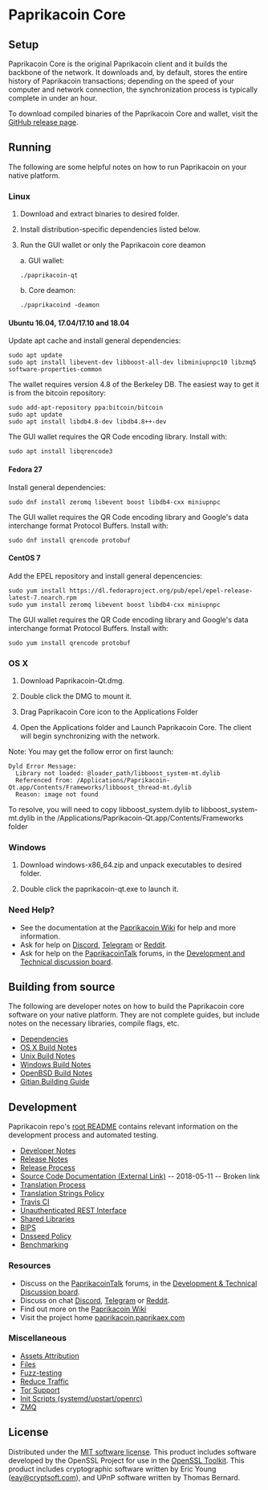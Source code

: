 Paprikacoin Core
==============

Setup
---------------------
Paprikacoin Core is the original Paprikacoin client and it builds the backbone of the network. It downloads and, by default, stores the entire history of Paprikacoin transactions; depending on the speed of your computer and network connection, the synchronization process is typically complete in under an hour.

To download compiled binaries of the Paprikacoin Core and wallet, visit the [GitHub release page](https://github.com/paprika-network/paprikacoin/releases).

Running
---------------------
The following are some helpful notes on how to run Paprikacoin on your native platform.

### Linux

1) Download and extract binaries to desired folder.

2) Install distribution-specific dependencies listed below.

3) Run the GUI wallet or only the Paprikacoin core deamon

   a. GUI wallet:
   
   `./paprikacoin-qt`

   b. Core deamon:
   
   `./paprikacoind -deamon`

#### Ubuntu 16.04, 17.04/17.10 and 18.04

Update apt cache and install general dependencies:

```
sudo apt update
sudo apt install libevent-dev libboost-all-dev libminiupnpc10 libzmq5 software-properties-common
```

The wallet requires version 4.8 of the Berkeley DB. The easiest way to get it is from the bitcoin repository: 

```
sudo add-apt-repository ppa:bitcoin/bitcoin
sudo apt update
sudo apt install libdb4.8-dev libdb4.8++-dev
```

The GUI wallet requires the QR Code encoding library. Install with:

`sudo apt install libqrencode3`

#### Fedora 27

Install general dependencies:

`sudo dnf install zeromq libevent boost libdb4-cxx miniupnpc`

The GUI wallet requires the QR Code encoding library and Google's data interchange format Protocol Buffers. Install with:

`sudo dnf install qrencode protobuf`

#### CentOS 7

Add the EPEL repository and install general depencencies:

```
sudo yum install https://dl.fedoraproject.org/pub/epel/epel-release-latest-7.noarch.rpm
sudo yum install zeromq libevent boost libdb4-cxx miniupnpc
```

The GUI wallet requires the QR Code encoding library and Google's data interchange format Protocol Buffers. Install with:

`sudo yum install qrencode protobuf`

### OS X

1) Download Paprikacoin-Qt.dmg.

2) Double click the DMG to mount it. 

3) Drag Paprikacoin Core icon to the Applications Folder


4) Open the Applications folder and Launch Paprikacoin Core. The client will begin synchronizing with the network.


Note: You may get the follow error on first launch:
```
Dyld Error Message:
  Library not loaded: @loader_path/libboost_system-mt.dylib
  Referenced from: /Applications/Paprikacoin-Qt.app/Contents/Frameworks/libboost_thread-mt.dylib
  Reason: image not found
```
To resolve, you will need to copy libboost_system.dylib to libboost_system-mt.dylib in the /Applications/Paprikacoin-Qt.app/Contents/Frameworks folder

### Windows

1) Download windows-x86_64.zip and unpack executables to desired folder.

2) Double click the paprikacoin-qt.exe to launch it.

### Need Help?

- See the documentation at the [Paprikacoin Wiki](https://paprikacoin.wiki/wiki/PAPRIKACOIN_Wiki)
for help and more information.
- Ask for help on [Discord](https://discord.gg/DUkcBst), [Telegram](https://t.me/PaprikacoinDev) or [Reddit](https://www.reddit.com/r/Paprikacoin/).
- Ask for help on the [PaprikacoinTalk](https://www.bitcointalk.org/) forums, in the [Development and Technical discussion board](https://www.bitcointalk.org/?forum=661517).

Building from source
---------------------
The following are developer notes on how to build the Paprikacoin core software on your native platform. They are not complete guides, but include notes on the necessary libraries, compile flags, etc.

- [Dependencies](https://github.com/paprika-network/paprikacoin/tree/master/doc/dependencies.md)
- [OS X Build Notes](https://github.com/paprika-network/paprikacoin/tree/master/doc/build-osx.md)
- [Unix Build Notes](https://github.com/paprika-network/paprikacoin/tree/master/doc/build-unix.md)
- [Windows Build Notes](https://github.com/paprika-network/paprikacoin/tree/master/doc/build-windows.md)
- [OpenBSD Build Notes](https://github.com/paprika-network/paprikacoin/tree/master/doc/build-openbsd.md)
- [Gitian Building Guide](https://github.com/paprika-network/paprikacoin/tree/master/doc/gitian-building.md)

Development
---------------------
Paprikacoin repo's [root README](https://github.com/paprika-network/paprikacoin/blob/master/README.md) contains relevant information on the development process and automated testing.

- [Developer Notes](https://github.com/paprika-network/paprikacoin/blob/master/doc/developer-notes.md)
- [Release Notes](https://github.com/paprika-network/paprikacoin/blob/master/doc/release-notes.md)
- [Release Process](https://github.com/paprika-network/paprikacoin/blob/master/doc/release-process.md)
- [Source Code Documentation (External Link)](https://dev.visucore.com/paprikacoin/doxygen/) -- 2018-05-11 -- Broken link
- [Translation Process](https://github.com/paprika-network/paprikacoin/blob/master/doc/translation_process.md)
- [Translation Strings Policy](https://github.com/paprika-network/paprikacoin/blob/master/doc/translation_strings_policy.md)
- [Travis CI](https://github.com/paprika-network/paprikacoin/blob/master/doc/travis-ci.md)
- [Unauthenticated REST Interface](https://github.com/paprika-network/paprikacoin/blob/master/doc/REST-interface.md)
- [Shared Libraries](https://github.com/paprika-network/paprikacoin/blob/master/doc/shared-libraries.md)
- [BIPS](https://github.com/paprika-network/paprikacoin/blob/master/doc/bips.md)
- [Dnsseed Policy](https://github.com/paprika-network/paprikacoin/blob/master/doc/dnsseed-policy.md)
- [Benchmarking](https://github.com/paprika-network/paprikacoin/blob/master/doc/benchmarking.md)

### Resources
- Discuss on the [PaprikacoinTalk](https://www.bitcointalk.org/) forums, in the [Development & Technical Discussion board](---).
- Discuss on chat [Discord](----), [Telegram](---) or [Reddit](---).
- Find out more on the [Paprikacoin Wiki](---)
- Visit the project home [paprikacoin.paprikaex.com](https://paprikacoin.paprikaex.com)

### Miscellaneous
- [Assets Attribution](https://github.com/paprika-network/paprikacoin/blob/master/doc/assets-attribution.md)
- [Files](https://github.com/paprika-network/paprikacoin/blob/master/doc/files.md)
- [Fuzz-testing](https://github.com/paprika-network/paprikacoin/blob/master/doc/fuzzing.md)
- [Reduce Traffic](https://github.com/paprika-network/paprikacoin/blob/master/doc/reduce-traffic.md)
- [Tor Support](https://github.com/paprika-network/paprikacoin/blob/master/doc/tor.md)
- [Init Scripts (systemd/upstart/openrc)](https://github.com/paprika-network/paprikacoin/blob/master/doc/init.md)
- [ZMQ](https://github.com/paprika-network/paprikacoin/blob/master/doc/zmq.md)

License
---------------------
Distributed under the [MIT software license](https://github.com/paprika-network/paprikacoin/blob/master/COPYING).
This product includes software developed by the OpenSSL Project for use in the [OpenSSL Toolkit](https://www.openssl.org/). This product includes
cryptographic software written by Eric Young ([eay@cryptsoft.com](mailto:eay@cryptsoft.com)), and UPnP software written by Thomas Bernard.
